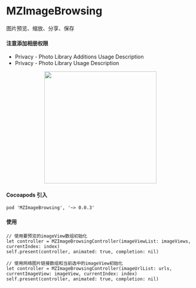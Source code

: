 # MZImageBrowsing
图片预览、缩放、分享、保存

#### 注意添加相册权限
- Privacy - Photo Library Additions Usage Description
- Privacy - Photo Library Usage Description

<div align=center>
<img src="1.gif" width="300px" />
</div>

#### Cocoapods 引入
```
pod 'MZImageBrowsing', '~> 0.0.3'
```

#### 使用
```
// 使用要预览的imageView数组初始化
let controller = MZImageBrowsingController(imageViewList: imageViews, currentIndex: index)
self.present(controller, animated: true, completion: nil)

// 使用网络图片链接数组和当前选中的imageView初始化
let controller = MZImageBrowsingController(imageUrlList: urls, currentImageView: imageView, currentIndex: index)
self.present(controller, animated: true, completion: nil)
```
